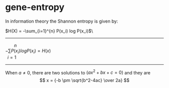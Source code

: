 # gene-entropy

In information theory the Shannon entropy is given by:

$H(X) = -\sum_{i=1}^{n} P(x_i) log P(x_i)$\

-------------------------------


&emsp;&emsp;$n$\
$-\sum P(x_i) log P(x_i) = H(x)$  \
&ensp;$i=1$

-------------------------------

When $a \ne 0$, there are two solutions to $(ax^2 + bx + c = 0)$ and they are 
$$ x = {-b \pm \sqrt{b^2-4ac} \over 2a} $$
